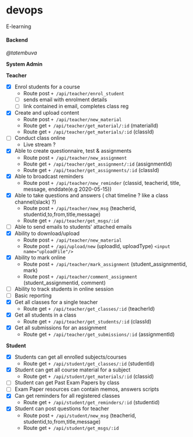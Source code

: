 # devops

E-learning

#### Backend

_@tatembuva_

**System Admin**

**Teacher**

- [x] Enrol students for a course
  - Route post `+ /api/teacher/enrol_student`
  - [ ] sends email with enrolment details
  - [ ] link contained in email, completes class reg
- [x] Create and upload content
  - Route post `+ /api/teacher/new_material`
  - Route get `+ /api/teacher/get_material/:id` (materialId)
  - Route get `+ /api/teacher/get_materials/:id` (classId)
- [ ] Conduct class online
  - Live stream ?
- [x] Able to create questionnaire, test & assignments
  - Route post `+ /api/teacher/new_assignment`
  - Route get `+ /api/teacher/get_assignment/:id` (assignmentId)
  - Route get `+ /api/teacher/get_assignments/:id` (classId)
- [x] Able to broadcast reminders
  - Route post `+ /api/teacher/new_reminder` (classid, teacherid, title, message, enddate(e.g 2020-05-15))
- [x] Able to take questions and answers ( chat timeline ? like a class channel(slack) ?)
  - Route post `+ /api/teacher/new_msg` (teacherid, studentid,to,from,title,message)
  - Route get `+ /api/teacher/get_msgs/:id`
- [ ] Able to send emails to students' attached emails
- [x] Ability to download/upload
  - Route post `+ /api/teacher/new_material`
  - Route post `+ /api/upload/new` (uploadId, uploadType) `<input name="uploadFile"/>`
- [x] Ability to mark online
  - Route post `+ /api/teacher/mark_assignment` (student_assignmentid, mark)
  - Route post `+ /api/teacher/comment_assignment` (student_assignmentid, comment)
- [ ] Ability to track students in online session
- [ ] Basic reporting
- [x] Get all classes for a single teacher
  - Route get `+ /api/teacher/get_classes/:id` (teacherId)
- [x] Get all students in a class
  - Route get `+ /api/teacher/get_students/:id` (classId)
- [x] Get all submissions for an assignment
  - Route get `+ /api/teacher/get_submissions/:id` (assignmentId)

**Student**

- [x] Students can get all enrolled subjects/courses
  - Route get `+ /api/student/get_classes/:id` (studentId)
- [x] Student can get all course material for a subject
  - Route get `+ /api/student/get_materials/:id` (classid)
- [ ] Student can get Past Exam Papers by class
- [ ] Exam Paper resources can contain memos, answers scripts
- [x] Can get reminders for all registered classes
  - Route get `+ /api/student/get_reminders/:id` (studentid)
- [x] Student can post questions for teacher
  - Route post `+ /api/student/new_msg` (teacherid, studentid,to,from,title,message)
  - Route get `+ /api/student/get_msgs/:id`
